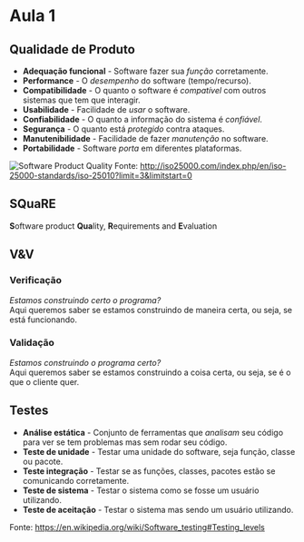# Aula 1

## Qualidade de Produto
* **Adequação funcional** - Software fazer sua *função* corretamente.  
* **Performance** - O *desempenho* do software (tempo/recurso).  
* **Compatibilidade** - O quanto o software é *compatível* com outros sistemas que tem que interagir.  
* **Usabilidade** - Facilidade de *usar* o software.  
* **Confiabilidade** - O quanto a informação do sistema é *confiável*.  
* **Segurança** - O quanto está *protegido* contra ataques.  
* **Manutenibilidade** - Facilidade de fazer *manutenção* no software.  
* **Portabilidade** - Software *porta* em diferentes plataformas.  

![Software Product Quality](http://iso25000.com/images/figures/en/iso25010.png)
Fonte: http://iso25000.com/index.php/en/iso-25000-standards/iso-25010?limit=3&limitstart=0

## SQuaRE
**S**oftware product **Qua**lity, **R**equirements and **E**valuation

## V&V

### Verificação
*Estamos construindo certo o programa?*  
Aqui queremos saber se estamos construindo de maneira certa, ou seja, se está funcionando.  

### Validação
*Estamos construindo o programa certo?*  
Aqui queremos saber se estamos construindo a coisa certa, ou seja, se é o que o cliente quer.  

## Testes

* **Análise estática** - Conjunto de ferramentas que *analisam* seu código para ver se tem problemas mas sem rodar seu código.  
* **Teste de unidade** - Testar uma unidade do software, seja função, classe ou pacote.  
* **Teste integração** - Testar se as funções, classes, pacotes estão se comunicando corretamente.  
* **Teste de sistema** - Testar o sistema como se fosse um usuário utilizando.  
* **Teste de aceitação** - Testar o sistema mas sendo um usuário utilizando.  

Fonte: https://en.wikipedia.org/wiki/Software_testing#Testing_levels
